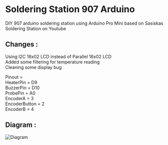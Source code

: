 # Soldering Station 907 Arduino
DIY 907 arduino soldering station using Arduino Pro Mini
based on Sasiskas Soldering Station on Youtube

## Changes :
Using I2C 16x02 LCD instead of Parallel 16x02 LCD \
Added some filtering for temperature reading \
Cleaning some display bug

Pinout = \
HeaterPin = D9 \
BuzzerPin = D10 \
ProbePin = A0 \
EncoderA = 3 \
EncoderButton = 2 \
EncoderB = 4

## Diagram :

![Diagram](	/electrocat.png)
